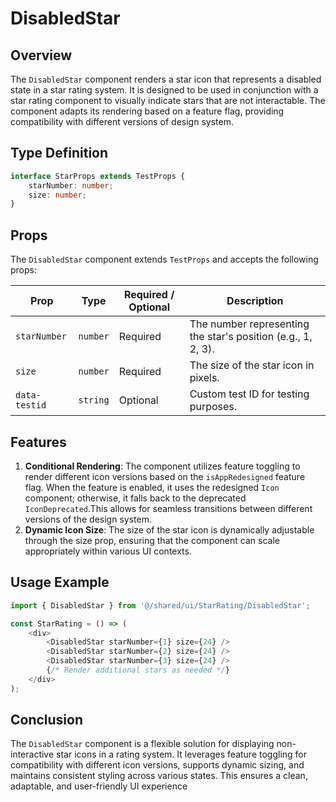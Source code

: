 # DisabledStar

## Overview
The `DisabledStar` component renders a star icon that represents a disabled state in a star rating system. It is designed to be used in conjunction with a star rating component to visually indicate stars that are not interactable. The component adapts its rendering based on a feature flag, providing compatibility with different versions of design system.

## Type Definition
```typescript
interface StarProps extends TestProps {
    starNumber: number;
    size: number;
}
```

## Props 
The `DisabledStar` component extends `TestProps` and accepts the following props:

| Prop        | Type       | Required / Optional | Description                                        |
|-------------|------------|----------------------|----------------------------------------------------|
| `starNumber` | `number`  | Required             | The number representing the star's position (e.g., 1, 2, 3). |
| `size`       | `number`  | Required             | The size of the star icon in pixels.               |
| `data-testid` | `string` |  Optional            | Custom test ID for testing purposes.               |


## Features
1. **Conditional Rendering**: The component utilizes feature toggling to render different icon versions based on the `isAppRedesigned` feature flag. When the feature is enabled, it uses the redesigned `Icon` component; otherwise, it falls back to the deprecated `IconDeprecated`.This allows for seamless transitions between different versions of the design system.
2. **Dynamic Icon Size**: The size of the star icon is dynamically adjustable through the size prop, ensuring that the component can scale appropriately within various UI contexts.


## Usage Example 
```typescript jsx
import { DisabledStar } from '@/shared/ui/StarRating/DisabledStar';

const StarRating = () => (
    <div>
        <DisabledStar starNumber={1} size={24} />
        <DisabledStar starNumber={2} size={24} />
        <DisabledStar starNumber={3} size={24} />
        {/* Render additional stars as needed */}
    </div>
);
```

## Conclusion
The `DisabledStar` component is a flexible solution for displaying non-interactive star icons in a rating system. It leverages feature toggling for compatibility with different icon versions, supports dynamic sizing, and maintains consistent styling across various states. This ensures a clean, adaptable, and user-friendly UI experience
